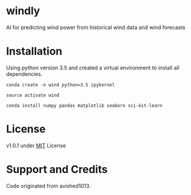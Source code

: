# windly
AI for predicting wind power from historical wind data and wind forecasts

# Installation

Using python version 3.5 and created a virtual environment to install all dependencies.

```conda create -n wind python=3.5 ipykernel```

```source activate wind```

```conda install numpy pandas matplotlib seaborn sci-kit-learn```

# License

v1.0.1 under [MIT](https://opensource.org/licenses/MIT) License

# Support and Credits

Code originated from avished1013. 
